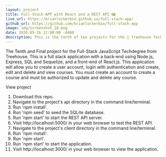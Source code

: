 ```yaml
---
layout: project
title: Full-Stack-APP with React and a REST API 🖼️
live_url: https://brianlockerbie.github.io/full-stack-app/
github_url: https://github.com/brianlockerbie/full-stack-app
image: img/screenshot_10.png
date: 2020-05-26 12:00:00 -0400
description: This is the tenth of ten projects for the 🏡 Treehouse TechDegree Full Stack JavaScript. 
---
```

The Tenth and Final project for the Full-Stack JavaScript Techdegree from Treehouse. This is a full stack application with a back-end using Node.js, Express, SQL and Sequelize, and a front-end of React.js. This application will allow you to create a user account, login with authentication and create, edit and delete and view courses. You must create an account to create a course and must be authorized to update and delete any course.

View project
1. Download this repo.
2. Navigate to the project's api directory in the command line/terminal.
3. Run 'npm install'.
4. Run 'npm seed' to seed the SQLite database.
5. Run 'npm start' to start the REST API server.
6. Visit http://localhost:5000/ in your web browser to test the REST API.
7. Navigate to the project's client directory in the command line/terminal.
8. Run 'npm install'.
9. Run 'npm start'.
10. Run 'npm start' to start the application.
11. Visit http://localhost:3000/ in your web browser to view the application.